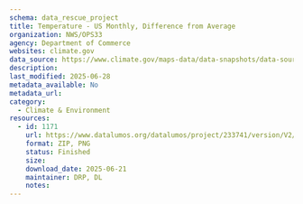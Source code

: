 ```yaml
---
schema: data_rescue_project 
title: Temperature - US Monthly, Difference from Average
organization: NWS/OPS33
agency: Department of Commerce
websites: climate.gov
data_source: https://www.climate.gov/maps-data/data-snapshots/data-source/temperature-us-monthly-difference-average
description: 
last_modified: 2025-06-28
metadata_available: No
metadata_url: 
category:
  - Climate & Environment 
resources:
  - id: 1171
    url: https://www.datalumos.org/datalumos/project/233741/version/V2/view
    format: ZIP, PNG
    status: Finished
    size: 
    download_date: 2025-06-21
    maintainer: DRP, DL
    notes: 
---
```

